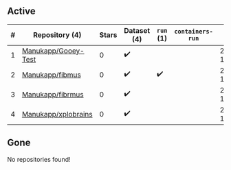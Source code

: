 ## Active
| # | Repository (4) | Stars | Dataset (4) | `run` (1) | `containers-run` | Last Modified |
| --- | --- | --- | --- | --- | --- | --- |
| 1 | [Manukapp/Gooey-Test](https://github.com/Manukapp/Gooey-Test) | 0 | :heavy_check_mark: |  |  | 2022-09-16 10:35:06+00:00 |
| 2 | [Manukapp/fibmus](https://github.com/Manukapp/fibmus) | 0 | :heavy_check_mark: | :heavy_check_mark: |  | 2023-01-26 13:50:03+00:00 |
| 3 | [Manukapp/fibrmus](https://github.com/Manukapp/fibrmus) | 0 | :heavy_check_mark: |  |  | 2022-11-07 10:56:40+00:00 |
| 4 | [Manukapp/xplobrains](https://github.com/Manukapp/xplobrains) | 0 | :heavy_check_mark: |  |  | 2023-01-26 12:15:44+00:00 |

## Gone
No repositories found!
